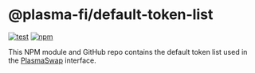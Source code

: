 # @plasma-fi/default-token-list

[![test](https://github.com/itsib/plasmaswap-default-token-list/workflows/test/badge.svg)](https://github.com/itsib/plasmaswap-default-token-list/actions?query=workflow%3Atest)
[![npm](https://img.shields.io/npm/v/@plasma-fi/default-token-list)](https://unpkg.com/@plasma-fi/default-token-list@latest/)

This NPM module and GitHub repo contains the default token list used in the 
[PlasmaSwap](https://apy.plasma.finance/) 
interface.
